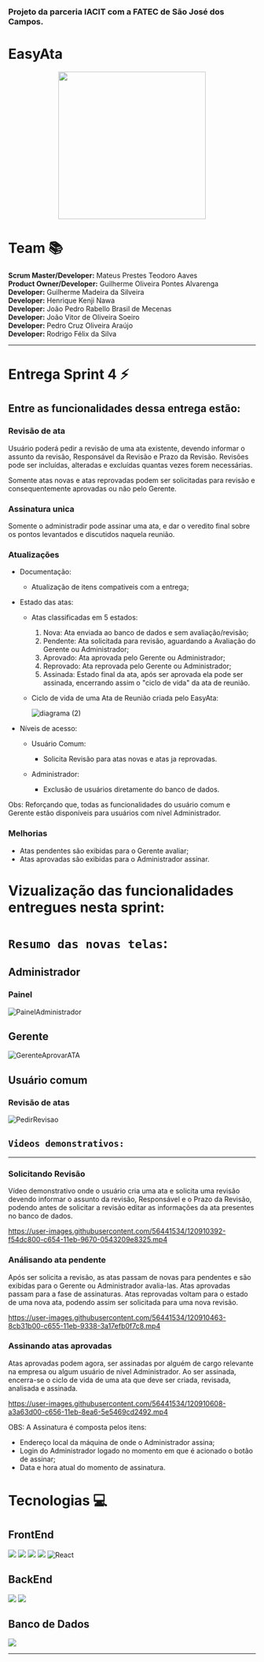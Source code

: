 ### Projeto da parceria IACIT com a FATEC de São José dos Campos. 

# EasyAta
<p align="center">
 <img src='https://i.imgur.com/Zn4ICGa.png' width="300" > </p>

# Team 📚  
**Scrum Master/Developer:** Mateus Prestes Teodoro Aaves   
**Product Owner/Developer:** Guilherme Oliveira Pontes Alvarenga  
**Developer:** Guilherme Madeira da Silveira  
**Developer:** Henrique Kenji Nawa  
**Developer:** João Pedro Rabello Brasil de Mecenas</br>
**Developer:** João Vitor de Oliveira Soeiro</br>
**Developer:** Pedro Cruz Oliveira Araújo</br>
**Developer:** Rodrigo Félix da Silva  

<hr>

# Entrega Sprint 4 ⚡
## Entre as funcionalidades dessa entrega estão:

### Revisão de ata
Usuário poderá pedir a revisão de uma ata existente, devendo informar o assunto da revisão, Responsável da Revisão e Prazo da Revisão. Revisões pode ser incluídas, alteradas e excluídas quantas vezes forem necessárias.

Somente atas novas e atas reprovadas podem ser solicitadas para revisão e consequentemente aprovadas ou não pelo Gerente.

### Assinatura unica
Somente o administradir pode assinar uma ata, e dar o veredito final sobre os pontos levantados e discutidos naquela reunião.

### 
### Atualizações

* Documentação:
  - Atualização de itens compativeis com a entrega;


* Estado das atas:
  - Atas classificadas em 5 estados:
    1. Nova: Ata enviada ao banco de dados e sem avaliação/revisão;
    2. Pendente: Ata solicitada para revisão, aguardando a Avaliação do Gerente ou Administrador;
    3. Aprovado: Ata aprovada pelo Gerente ou Administrador;
    4. Reprovado: Ata reprovada pelo Gerente ou Administrador;
    5. Assinada: Estado final da ata, após ser aprovada ela pode ser assinada, encerrando assim o "ciclo de vida" da ata de reunião.

  - Ciclo de vida de uma Ata de Reunião criada pelo EasyAta:
  
     ![diagrama (2)](https://user-images.githubusercontent.com/56441534/120910907-1ca69400-c659-11eb-92b6-22799b94d875.png)
     
* Níveis de acesso:
  - Usuário Comum:
    - Solicita Revisão para atas novas e atas ja reprovadas.
    
  - Administrador:
    - Exclusão de usuários diretamente do banco de dados.
  
Obs: Reforçando que, todas as funcionalidades do usuário comum e Gerente estão disponíveis para usuários com nível Administrador.

### Melhorias
 - Atas pendentes são exibidas para o Gerente avaliar;
 - Atas aprovadas são exibidas para o Administrador assinar.



# Vizualização das funcionalidades entregues nesta sprint: 

# `Resumo das novas telas`:

## Administrador
### Painel
![PainelAdministrador](https://user-images.githubusercontent.com/56441534/120910345-78225300-c654-11eb-9d73-bf19bab6bf2a.png)

## Gerente
![GerenteAprovarATA](https://user-images.githubusercontent.com/56441534/120910354-8b352300-c654-11eb-8244-11c36a49a5e4.png)

## Usuário comum
### Revisão de atas
![PedirRevisao](https://user-images.githubusercontent.com/56441534/120910327-5c1eb180-c654-11eb-8eef-0b0a250f9d9c.png)


## `Videos demonstrativos:`
***
### Solicitando Revisão
Vídeo demonstrativo onde o usuário cria uma ata e solicita uma revisão devendo informar o assunto da revisão, Responsável e o Prazo da Revisão, podendo antes de solicitar a revisão editar as informações da ata presentes no banco de dados.

https://user-images.githubusercontent.com/56441534/120910392-f54dc800-c654-11eb-9670-0543209e8325.mp4


### Análisando ata pendente
Após ser solicita a revisão, as atas passam de novas para pendentes e são exibidas para o Gerente ou Administrador avalia-las.
Atas aprovadas passam para a fase de assinaturas.
Atas reprovadas voltam para o estado de uma nova ata, podendo assim ser solicitada para uma nova revisão.

https://user-images.githubusercontent.com/56441534/120910463-8cb31b00-c655-11eb-9338-3a17efb0f7c8.mp4


### Assinando atas aprovadas
Atas aprovadas podem agora, ser assinadas por alguém de cargo relevante na empresa ou algum usuário de nível Administrador.
Ao ser assinada, encerra-se o ciclo de vida de uma ata que deve ser criada, revisada, analisada e assinada.

https://user-images.githubusercontent.com/56441534/120910608-a3a63d00-c656-11eb-8ea6-5e5469cd2492.mp4

OBS: A Assinatura é composta pelos itens:
 - Endereço local da máquina de onde o Administrador assina;
 - Login do Administrador logado no momento em que é acionado o botão de assinar;
 - Data e hora atual do momento de assinatura.

# Tecnologias 💻 

## FrontEnd

<img src="https://img.shields.io/badge/HTML5-E34F26?style=for-the-badge&logo=html5&logoColor=white"> <img src="https://img.shields.io/badge/CSS3-1572B6?style=for-the-badge&logo=css3&logoColor=white"> <img src="https://img.shields.io/badge/JavaScript-F7DF1E?style=for-the-badge&logo=javascript&logoColor=black"> <img src="https://img.shields.io/badge/SASS%20-hotpink.svg?&style=for-the-badge&logo=SASS&logoColor=white%22/%3E"> <img alt="React" src="https://img.shields.io/badge/react%20-%2320232a.svg?&style=for-the-badge&logo=react&logoColor=%2361DAFB"/>

## BackEnd

<img src="https://img.shields.io/badge/Spring-6DB33F?style=for-the-badge&logo=spring&logoColor=white"> <img src="https://img.shields.io/badge/Java-ED8B00?style=for-the-badge&logo=java&logoColor=white">

## Banco de Dados 

<img src="https://img.shields.io/badge/MySQL-00000F?style=for-the-badge&logo=mysql&logoColor=white">
<hr>
